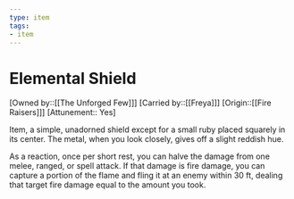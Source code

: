 ```yaml
---
type: item
tags:
- item
---
```


# Elemental Shield

[Owned by::[[The Unforged Few]]]
[Carried by::[[Freya]]]
[Origin::[[Fire Raisers]]]
[Attunement:: Yes]

Item, a simple, unadorned shield except for a small ruby placed squarely in its center. The metal, when you look closely, gives off a slight reddish hue. 

As a reaction, once per short rest, you can halve the damage from one melee, ranged, or spell attack. If that damage is fire damage, you can capture a portion of the flame and fling it at an enemy within 30 ft, dealing that target fire damage equal to the amount you took.
